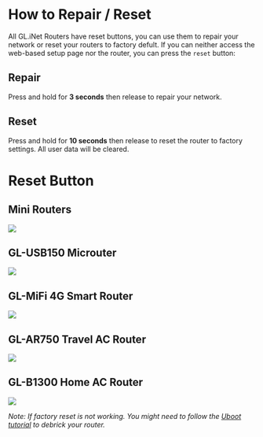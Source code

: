 
# How to Repair / Reset

All GL.iNet Routers have reset buttons, you can use them to repair your network or reset  your routers to factory defult. If you can neither access the web-based setup page nor the router, you can press the `reset` button:

## Repair

Press and hold for **3 seconds** then release to repair your network.

## Reset

Press and hold for **10 seconds** then release to reset the router to factory settings. All user data will be cleared.

# Reset Button

## Mini Routers

   ![](https://static.gl-inet.com/docs/router/en/2/troubleshooting/src/factoryreset/mini_router.jpg)

## GL-USB150 Microuter

   ![](https://static.gl-inet.com/docs/router/en/2/troubleshooting/src/factoryreset/microuter.jpg)

## GL-MiFi 4G Smart Router

   ![](https://static.gl-inet.com/docs/router/en/2/troubleshooting/src/factoryreset/mifi.jpg)

## GL-AR750 Travel AC Router

   ![](https://static.gl-inet.com/docs/router/en/2/troubleshooting/src/factoryreset/ar750.jpg)

## GL-B1300 Home AC Router

   ![](https://static.gl-inet.com/docs/router/en/2/troubleshooting/src/factoryreset/b1300.jpg)

*Note: If factory reset is not working. You might need to follow the [Uboot tutorial](../debrick/) to debrick your router.*